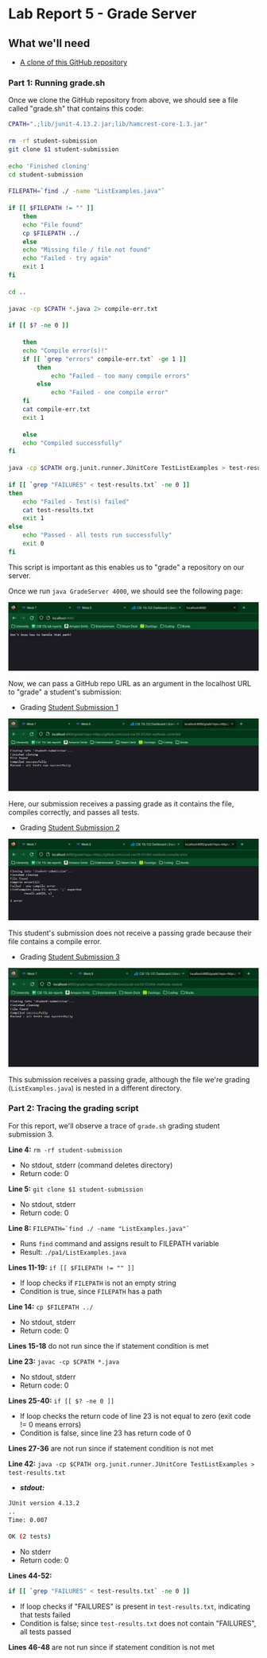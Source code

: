# Lab Report 5 - Grade Server

## What we'll need

* [A clone of this GitHub repository](https://github.com/adrianaispuro/list-examples-grader)

### Part 1: Running grade.sh

Once we clone the GitHub repository from above, we should see a file called "grade.sh" that contains this code:

```bash
CPATH=".;lib/junit-4.13.2.jar;lib/hamcrest-core-1.3.jar"

rm -rf student-submission
git clone $1 student-submission

echo 'Finished cloning'
cd student-submission

FILEPATH=`find ./ -name "ListExamples.java"`

if [[ $FILEPATH != "" ]]
    then
    echo "File found"
    cp $FILEPATH ../
    else
    echo "Missing file / file not found"
    echo "Failed - try again"
    exit 1
fi

cd ..

javac -cp $CPATH *.java 2> compile-err.txt

if [[ $? -ne 0 ]]

    then
    echo "Compile error(s)!"
    if [[ `grep "errors" compile-err.txt` -ge 1 ]]
        then
            echo "Failed - too many compile errors"
        else
            echo "Failed - one compile error"
    fi
    cat compile-err.txt
    exit 1

    else
    echo "Compiled successfully"
fi

java -cp $CPATH org.junit.runner.JUnitCore TestListExamples > test-results.txt 2> test-err.txt

if [[ `grep "FAILURES" < test-results.txt` -ne 0 ]]
then
    echo "Failed - Test(s) failed"
    cat test-results.txt
    exit 1
else   
    echo "Passed - all tests run successfully"
    exit 0
fi


```

This script is important as this enables us to "grade" a repository on our server.

Once we run `java GradeServer 4000`, we should see the following page:

![browser with url at localhost:4000](media/gradeserver1.png)

Now, we can pass a GitHub repo URL as an argument in the localhost URL to "grade" a student's submission:

* Grading [Student Submission 1](https://github.com/ucsd-cse15l-f22/list-methods-corrected)

![Grade script run on browser: "Passed - all tests run successfully"](media/gradeserver%20correct.png)

Here, our submission receives a passing grade as it contains the file, compiles correctly, and passes all tests.

* Grading [Student Submission 2](https://github.com/ucsd-cse15l-f22/list-methods-compile-error)

![Grade script run on browser: "Failed - compile error](media/gradeserver%20compile.png)

This student's submission does not receive a passing grade because their file contains a compile error.

* Grading [Student Submission 3](https://github.com/ucsd-cse15l-f22/list-methods-nested)

![Grade script run on browser: "Passed - all tests run successfully](media/gradeserver%20nested.png)

This submission receives a passing grade, although the file we're grading (`ListExamples.java`) is nested in a different directory.

### Part 2: Tracing the grading script

For this report, we'll observe a trace of `grade.sh` grading student submission 3.

**Line 4:** `rm -rf student-submission`

* No stdout, stderr (command deletes directory)
* Return code: 0

**Line 5:** `git clone $1 student-submission`

* No stdout, stderr
* Return code: 0

**Line 8:** ```FILEPATH=`find ./ -name "ListExamples.java"` ```

* Runs `find` command and assigns result to FILEPATH variable
* Result: `./pa1/ListExamples.java`

**Lines 11-19:** `if [[ $FILEPATH != "" ]]`

* If loop checks if `FILEPATH` is not an empty string
* Condition is true, since `FILEPATH` has a path

**Line 14:** `cp $FILEPATH ../`

* No stdout, stderr
* Return code: 0

**Lines 15-18** do not run since the if statement condition is met

**Line 23:** `javac -cp $CPATH *.java`

* No stdout, stderr
* Return code: 0

**Lines 25-40:** `if [[ $? -ne 0 ]]`

* If loop checks the return code of line 23 is not equal to zero (exit code != 0 means errors)
* Condition is false, since line 23 has return code of 0

**Lines 27-36** are not run since if statement condition is not met

**Line 42:** `java -cp $CPATH org.junit.runner.JUnitCore TestListExamples > test-results.txt`

* **_stdout:_**

```bash
JUnit version 4.13.2
..
Time: 0.007

OK (2 tests)
```

* No stderr
* Return code: 0

**Lines 44-52:**

```bash
if [[ `grep "FAILURES" < test-results.txt` -ne 0 ]]
```

* If loop checks if "FAILURES" is present in `test-results.txt`, indicating that tests failed
* Condition is false; since `test-results.txt` does not contain "FAILURES", all tests passed

**Lines 46-48** are not run since if statement condition is not met
